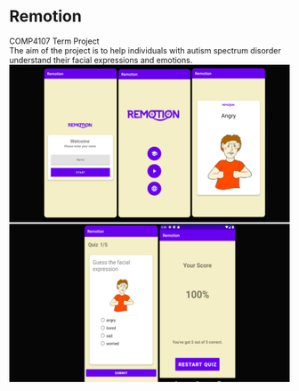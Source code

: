 # Remotion
COMP4107 Term Project <br />
The aim of the project is to help individuals with autism spectrum disorder understand their facial expressions and emotions. 
![pic1](https://github.com/brtkrclr/remotion/blob/master/page1.png?raw=true)
![pic2](https://github.com/brtkrclr/remotion/blob/master/page2.png?raw=true)
